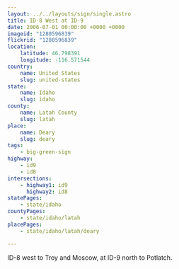 ```yaml
---
layout: ../../layouts/sign/single.astro
title: ID-8 West at ID-9
date: 2006-07-01 00:00:00 +0000 +0000
imageid: "1280596839"
flickrid: "1280596839"
location:
    latitude: 46.798391
    longitude: -116.571544
country:
    name: United States
    slug: united-states
state:
    name: Idaho
    slug: idaho
county:
    name: Latah County
    slug: latah
place:
    name: Deary
    slug: deary
tags:
    - big-green-sign
highway:
    - id9
    - id8
intersections:
    - highway1: id9
      highway2: id8
statePages:
    - state/idaho
countyPages:
    - state/idaho/latah
placePages:
    - state/idaho/latah/deary

---
```

ID-8 west to Troy and Moscow, at ID-9 north to Potlatch.